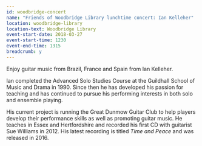 ```yaml
---
id: woodbridge-concert
name: "Friends of Woodbridge Library lunchtime concert: Ian Kelleher"
location: woodbridge-library
location-text: Woodbridge Library
event-start-date: 2018-03-27
event-start-time: 1230
event-end-time: 1315
breadcrumb: y
---
```


Enjoy guitar music from Brazil, France and Spain from Ian Kelleher.

Ian completed the Advanced Solo Studies Course at the Guildhall School of Music and Drama in 1990. Since then he has developed his passion for teaching and has continued to pursue his performing interests in both solo and ensemble playing.

His current project is running the Great Dunmow Guitar Club to help players develop their performance skills as well as promoting guitar music. He teaches in Essex and Hertfordshire and recorded his first CD with guitarist Sue Williams in 2012. His latest recording is titled <cite>Time and Peace</cite> and was released in 2016.
